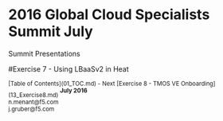 # 2016 Global Cloud Specialists Summit July

Summit Presentations


#Exercise 7 - Using LBaaSv2 in Heat






<sub>
[Table of Contents](01_TOC.md) - Next [Exercise 8 - TMOS VE Onboarding](13_Exercise8.md) 
</sub>

<sup>
<b>July 2016</b></br>
n.menant@f5.com</br>
j.gruber@f5.com
</sup>

